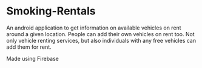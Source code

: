 # Smoking-Rentals

An android application to get information on available vehicles on rent around a given location. People can add their own vehicles on rent too. Not only vehicle renting services, but also individuals with any free vehicles can add them for rent.

Made using Firebase
